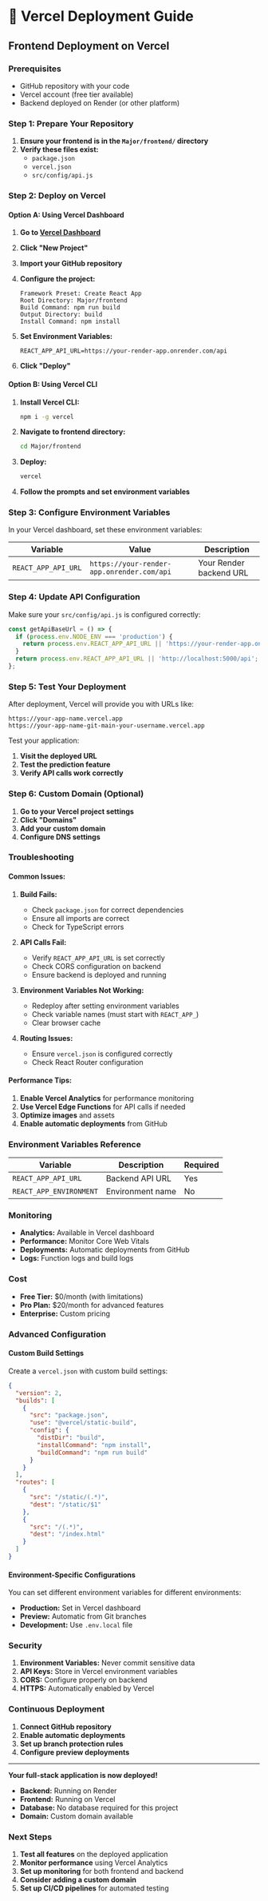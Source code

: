 # 🚀 Vercel Deployment Guide

## Frontend Deployment on Vercel

### Prerequisites
- GitHub repository with your code
- Vercel account (free tier available)
- Backend deployed on Render (or other platform)

### Step 1: Prepare Your Repository

1. **Ensure your frontend is in the `Major/frontend/` directory**
2. **Verify these files exist:**
   - `package.json`
   - `vercel.json`
   - `src/config/api.js`

### Step 2: Deploy on Vercel

#### Option A: Using Vercel Dashboard

1. **Go to [Vercel Dashboard](https://vercel.com/dashboard)**
2. **Click "New Project"**
3. **Import your GitHub repository**
4. **Configure the project:**

   ```
   Framework Preset: Create React App
   Root Directory: Major/frontend
   Build Command: npm run build
   Output Directory: build
   Install Command: npm install
   ```

5. **Set Environment Variables:**
   ```
   REACT_APP_API_URL=https://your-render-app.onrender.com/api
   ```

6. **Click "Deploy"**

#### Option B: Using Vercel CLI

1. **Install Vercel CLI:**
   ```bash
   npm i -g vercel
   ```

2. **Navigate to frontend directory:**
   ```bash
   cd Major/frontend
   ```

3. **Deploy:**
   ```bash
   vercel
   ```

4. **Follow the prompts and set environment variables**

### Step 3: Configure Environment Variables

In your Vercel dashboard, set these environment variables:

| Variable | Value | Description |
|----------|-------|-------------|
| `REACT_APP_API_URL` | `https://your-render-app.onrender.com/api` | Your Render backend URL |

### Step 4: Update API Configuration

Make sure your `src/config/api.js` is configured correctly:

```javascript
const getApiBaseUrl = () => {
  if (process.env.NODE_ENV === 'production') {
    return process.env.REACT_APP_API_URL || 'https://your-render-app.onrender.com/api';
  }
  return process.env.REACT_APP_API_URL || 'http://localhost:5000/api';
};
```

### Step 5: Test Your Deployment

After deployment, Vercel will provide you with URLs like:
```
https://your-app-name.vercel.app
https://your-app-name-git-main-your-username.vercel.app
```

Test your application:
1. **Visit the deployed URL**
2. **Test the prediction feature**
3. **Verify API calls work correctly**

### Step 6: Custom Domain (Optional)

1. **Go to your Vercel project settings**
2. **Click "Domains"**
3. **Add your custom domain**
4. **Configure DNS settings**

### Troubleshooting

#### Common Issues:

1. **Build Fails:**
   - Check `package.json` for correct dependencies
   - Ensure all imports are correct
   - Check for TypeScript errors

2. **API Calls Fail:**
   - Verify `REACT_APP_API_URL` is set correctly
   - Check CORS configuration on backend
   - Ensure backend is deployed and running

3. **Environment Variables Not Working:**
   - Redeploy after setting environment variables
   - Check variable names (must start with `REACT_APP_`)
   - Clear browser cache

4. **Routing Issues:**
   - Ensure `vercel.json` is configured correctly
   - Check React Router configuration

#### Performance Tips:

1. **Enable Vercel Analytics** for performance monitoring
2. **Use Vercel Edge Functions** for API calls if needed
3. **Optimize images** and assets
4. **Enable automatic deployments** from GitHub

### Environment Variables Reference

| Variable | Description | Required |
|----------|-------------|----------|
| `REACT_APP_API_URL` | Backend API URL | Yes |
| `REACT_APP_ENVIRONMENT` | Environment name | No |

### Monitoring

- **Analytics:** Available in Vercel dashboard
- **Performance:** Monitor Core Web Vitals
- **Deployments:** Automatic deployments from GitHub
- **Logs:** Function logs and build logs

### Cost

- **Free Tier:** $0/month (with limitations)
- **Pro Plan:** $20/month for advanced features
- **Enterprise:** Custom pricing

### Advanced Configuration

#### Custom Build Settings

Create a `vercel.json` with custom build settings:

```json
{
  "version": 2,
  "builds": [
    {
      "src": "package.json",
      "use": "@vercel/static-build",
      "config": {
        "distDir": "build",
        "installCommand": "npm install",
        "buildCommand": "npm run build"
      }
    }
  ],
  "routes": [
    {
      "src": "/static/(.*)",
      "dest": "/static/$1"
    },
    {
      "src": "/(.*)",
      "dest": "/index.html"
    }
  ]
}
```

#### Environment-Specific Configurations

You can set different environment variables for different environments:

- **Production:** Set in Vercel dashboard
- **Preview:** Automatic from Git branches
- **Development:** Use `.env.local` file

### Security

1. **Environment Variables:** Never commit sensitive data
2. **API Keys:** Store in Vercel environment variables
3. **CORS:** Configure properly on backend
4. **HTTPS:** Automatically enabled by Vercel

### Continuous Deployment

1. **Connect GitHub repository**
2. **Enable automatic deployments**
3. **Set up branch protection rules**
4. **Configure preview deployments**

---

**Your full-stack application is now deployed!**
- **Backend:** Running on Render
- **Frontend:** Running on Vercel
- **Database:** No database required for this project
- **Domain:** Custom domain available

### Next Steps

1. **Test all features** on the deployed application
2. **Monitor performance** using Vercel Analytics
3. **Set up monitoring** for both frontend and backend
4. **Consider adding a custom domain**
5. **Set up CI/CD pipelines** for automated testing 